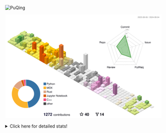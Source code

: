 ![PuQing](https://user-images.githubusercontent.com/27223114/171565019-9a56fae6-b08b-421f-99db-7e830da42371.png)

![](./profile-3d-contrib/profile-season-animate.svg)

<details>
<summary>Click here for detailed stats!</summary>

<!--START_SECTION:waka-->
![Lines of code](https://img.shields.io/badge/From%20Hello%20World%20I%27ve%20Written-1.4%20million%20lines%20of%20code-blue)

**🐱 My GitHub Data** 

> 📦 399.8 kB Used in GitHub's Storage 
 > 
> 🚫 Not Opted to Hire
 > 
> 📜 51 Public Repositories 
 > 
> 🔑 29 Private Repositories 
 > 
**I'm an Early 🐤** 

```text
🌞 Morning                484 commits         ██░░░░░░░░░░░░░░░░░░░░░░░   06.24 % 
🌆 Daytime                3487 commits        ███████████░░░░░░░░░░░░░░   44.93 % 
🌃 Evening                1785 commits        ██████░░░░░░░░░░░░░░░░░░░   23.00 % 
🌙 Night                  2005 commits        ██████░░░░░░░░░░░░░░░░░░░   25.83 % 
```


📊 **This Week I Spent My Time On** 

```text
💬 Programming Languages: 
Browsing                 10 hrs 30 mins      ███████░░░░░░░░░░░░░░░░░░   29.01 % 
Other                    8 hrs 41 mins       ██████░░░░░░░░░░░░░░░░░░░   24.01 % 
GitHubing                5 hrs 54 mins       ████░░░░░░░░░░░░░░░░░░░░░   16.32 % 
Python                   5 hrs 23 mins       ████░░░░░░░░░░░░░░░░░░░░░   14.89 % 
Fish Touching            2 hrs 23 mins       ██░░░░░░░░░░░░░░░░░░░░░░░   06.60 % 

🔥 Editors: 
Chrome                   21 hrs 30 mins      ███████████████░░░░░░░░░░   59.34 % 
VS Code                  14 hrs 16 mins      ██████████░░░░░░░░░░░░░░░   39.38 % 
fish                     27 mins             ░░░░░░░░░░░░░░░░░░░░░░░░░   01.28 % 

💻 Operating System: 
Mac                      21 hrs 58 mins      ███████████████░░░░░░░░░░   60.62 % 
Linux                    13 hrs 22 mins      █████████░░░░░░░░░░░░░░░░   36.92 % 
WSL                      53 mins             █░░░░░░░░░░░░░░░░░░░░░░░░   02.46 % 
```


<!--END_SECTION:waka-->
</details>
